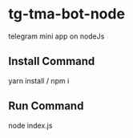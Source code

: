 # tg-tma-bot-node
telegram mini app on nodeJs

## Install Command
  yarn install / npm i

## Run Command
  node index.js
